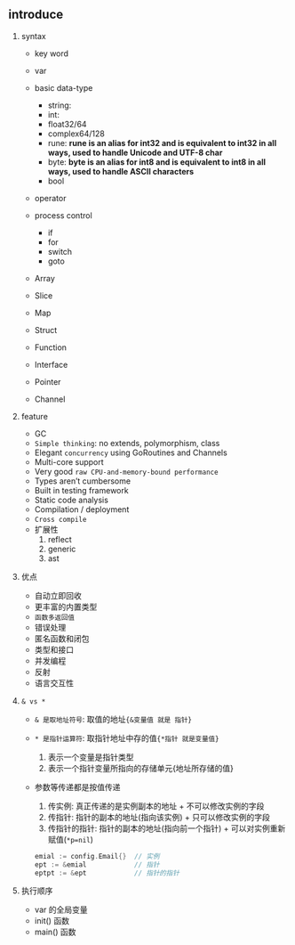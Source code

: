 ## introduce

1. syntax

   - key word
   - var
   - basic data-type

     - string:
     - int:
     - float32/64
     - complex64/128
     - rune: **rune is an alias for int32 and is equivalent to int32 in all ways, used to handle Unicode and UTF-8 char**
     - byte: **byte is an alias for int8 and is equivalent to int8 in all ways, used to handle ASCII characters**
     - bool

   - operator
   - process control
     - if
     - for
     - switch
     - goto
   - Array
   - Slice
   - Map
   - Struct
   - Function
   - Interface
   - Pointer
   - Channel

2. feature

   - GC
   - `Simple thinking`: no extends, polymorphism, class
   - Elegant `concurrency` using GoRoutines and Channels
   - Multi-core support
   - Very good `raw CPU-and-memory-bound performance`
   - Types aren’t cumbersome
   - Built in testing framework
   - Static code analysis
   - Compilation / deployment
   - `Cross compile`
   - 扩展性
     1. reflect
     2. generic
     3. ast

3. 优点

   - 自动立即回收
   - 更丰富的内置类型
   - `函数多返回值`
   - 错误处理
   - 匿名函数和闭包
   - 类型和接口
   - 并发编程
   - 反射
   - 语言交互性

4. `& vs *`

   - `& 是取地址符号`: 取值的地址`{&变量值 就是 指针}`
   - `* 是指针运算符`: 取指针地址中存的值`{*指针 就是变量值}`
     1. 表示一个变量是指针类型
     2. 表示一个指针变量所指向的存储单元{地址所存储的值}
   - 参数等传递都是按值传递

     1. 传实例: 真正传递的是实例副本的地址 + 不可以修改实例的字段
     2. 传指针: 指针的副本的地址(指向该实例) + 只可以修改实例的字段
     3. 传指针的指针: 指针的副本的地址(指向前一个指针) + 可以对实例重新赋值(`*p=nil`)

     ```go
     emial := config.Email{}  // 实例
     ept := &emial            // 指针
     eptpt := &ept            // 指针的指针
     ```

5. 执行顺序

   - var 的全局变量
   - init() 函数
   - main() 函数
